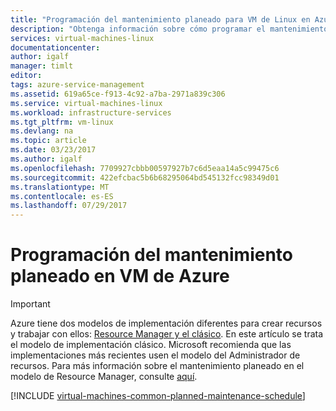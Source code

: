 ```yaml
---
title: "Programación del mantenimiento planeado para VM de Linux en Azure | Microsoft Docs"
description: "Obtenga información sobre cómo programar el mantenimiento planeado en VM de Azure."
services: virtual-machines-linux
documentationcenter: 
author: igalf
manager: timlt
editor: 
tags: azure-service-management
ms.assetid: 619a65ce-f913-4c92-a7ba-2971a839c306
ms.service: virtual-machines-linux
ms.workload: infrastructure-services
ms.tgt_pltfrm: vm-linux
ms.devlang: na
ms.topic: article
ms.date: 03/23/2017
ms.author: igalf
ms.openlocfilehash: 7709927cbbb00597927b7c6d5eaa14a5c99475c6
ms.sourcegitcommit: 422efcbac5b6b68295064bd545132fcc98349d01
ms.translationtype: MT
ms.contentlocale: es-ES
ms.lasthandoff: 07/29/2017
---
```

# <a name="how-to-schedule-planned-maintenance-on-azure-vms"></a>Programación del mantenimiento planeado en VM de Azure
> [!IMPORTANT]
> Azure tiene dos modelos de implementación diferentes para crear recursos y trabajar con ellos: [Resource Manager y el clásico](../../../resource-manager-deployment-model.md). En este artículo se trata el modelo de implementación clásico. Microsoft recomienda que las implementaciones más recientes usen el modelo del Administrador de recursos. Para más información sobre el mantenimiento planeado en el modelo de Resource Manager, consulte [aquí](../planned-maintenance.md?toc=%2fazure%2fvirtual-machines%2flinux%2ftoc.json).
 
[!INCLUDE [virtual-machines-common-planned-maintenance-schedule](../../../../includes/virtual-machines-common-planned-maintenance-schedule.md)]

